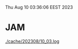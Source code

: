Thu Aug 10 03:36:06 EEST 2023
# JAM
<a href='./cache/202308/10_03.log'>./cache/202308/10_03.log</a>

